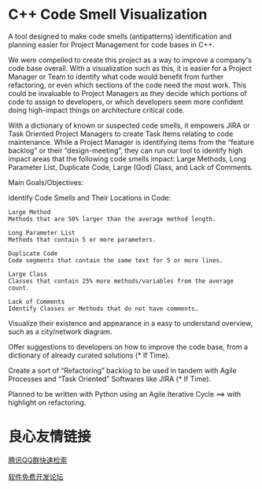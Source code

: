# C++ Code Smell Visualization
A tool designed to make code smells (antipatterns) identification and planning easier for Project Management for code bases in C++. 

We were compelled to create this project as a way to improve a company's code base overall. With a visualization such as this, it is easier for a Project Manager or Team to identify what code would benefit from further refactoring, or even which sections of the code need the most work. This could be invaluable to Project Managers as they decide which portions of code to assign to developers, or which developers seem more confident doing high-impact things on architecture critical code.

With a dictionary of known or suspected code smells, it empowers JIRA or Task Oriented Project Managers to create Task Items relating to code maintenance. While a Project Manager is identifying items from the “feature backlog” or their “design-meeting”, they can run our tool to identify high impact areas that the following code smells impact: Large Methods, Long Parameter List, Duplicate Code, Large (God) Class, and Lack of Comments.

 

Main Goals/Objectives:

  Identify Code Smells and Their Locations in Code:

    Large Method
    Methods that are 50% larger than the average method length.

    Long Parameter List
    Methods that contain 5 or more parameters.

    Duplicate Code
    Code segments that contain the same text for 5 or more lines.

    Large Class
    Classes that contain 25% more methods/variables from the average count.

    Lack of Comments
    Identify Classes or Methods that do not have comments.

  Visualize their existence and appearance in a easy to understand overview, such as a city/network diagram. 

  Offer suggestions to developers on how to improve the code base, from a dictionary of already curated solutions (* If Time).

  Create a sort of “Refactoring” backlog to be used in tandem with Agile Processes and “Task Oriented” Softwares like JIRA (* If Time).


Planned to be written with Python using an Agile Iterative Cycle ==> with highlight on refactoring.


 # 良心友情链接

[腾讯QQ群快速检索](http://u.720life.cn/s/8cf73f7c)

[软件免费开发论坛](http://u.720life.cn/s/bbb01dc0)